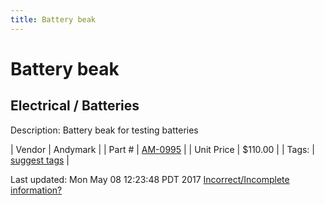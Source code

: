 ```yaml
---
title: Battery beak
---
```


# Battery beak
## Electrical / Batteries
Description: 	Battery beak for testing batteries 

| Vendor | Andymark | 
| Part # | [AM-0995](http://www.andymark.com/product-p/am-0995.htm) | 
| Unit Price | $110.00 | 
| Tags: | [suggest tags](https://docs.google.com/forms/d/e/1FAIpQLSeWyY8v3RgOty-MyWmh9U0iivNYN_molChYyS-0U-o-kOAv_g/viewform) | 

Last updated: Mon May 08 12:23:48 PDT 2017
 [Incorrect/Incomplete information?](https://docs.google.com/forms/d/e/1FAIpQLSeWyY8v3RgOty-MyWmh9U0iivNYN_molChYyS-0U-o-kOAv_g/viewform)